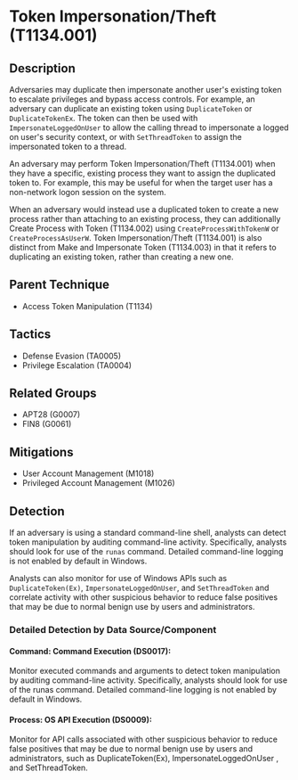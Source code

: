 # Token Impersonation/Theft (T1134.001)

## Description
Adversaries may duplicate then impersonate another user's existing token to escalate privileges and bypass access controls. For example, an adversary can duplicate an existing token using `DuplicateToken` or `DuplicateTokenEx`. The token can then be used with `ImpersonateLoggedOnUser` to allow the calling thread to impersonate a logged on user's security context, or with `SetThreadToken` to assign the impersonated token to a thread.

An adversary may perform Token Impersonation/Theft (T1134.001) when they have a specific, existing process they want to assign the duplicated token to. For example, this may be useful for when the target user has a non-network logon session on the system.

When an adversary would instead use a duplicated token to create a new process rather than attaching to an existing process, they can additionally Create Process with Token (T1134.002) using `CreateProcessWithTokenW` or `CreateProcessAsUserW`. Token Impersonation/Theft (T1134.001) is also distinct from Make and Impersonate Token (T1134.003) in that it refers to duplicating an existing token, rather than creating a new one.

## Parent Technique
- Access Token Manipulation (T1134)

## Tactics
- Defense Evasion (TA0005)
- Privilege Escalation (TA0004)

## Related Groups
- APT28 (G0007)
- FIN8 (G0061)

## Mitigations
- User Account Management (M1018)
- Privileged Account Management (M1026)

## Detection
If an adversary is using a standard command-line shell, analysts can detect token manipulation by auditing command-line activity. Specifically, analysts should look for use of the ```runas``` command. Detailed command-line logging is not enabled by default in Windows.

Analysts can also monitor for use of Windows APIs such as ```DuplicateToken(Ex)```, ``` ImpersonateLoggedOnUser ```, and ``` SetThreadToken ``` and correlate activity with other suspicious behavior to reduce false positives that may be due to normal benign use by users and administrators.

### Detailed Detection by Data Source/Component
#### Command: Command Execution (DS0017): 
Monitor executed commands and arguments to detect token manipulation by auditing command-line activity. Specifically, analysts should look for use of the runas command. Detailed command-line logging is not enabled by default in Windows.

#### Process: OS API Execution (DS0009): 
Monitor for API calls associated with other suspicious behavior to reduce false positives that may be due to normal benign use by users and administrators, such as DuplicateToken(Ex), ImpersonateLoggedOnUser , and SetThreadToken. 

